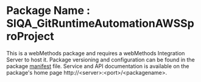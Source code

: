 # Package Name : SIQA_GitRuntimeAutomationAWSSproProject
This is a webMethods package and requires a webMethods Integration Server to host it. Package versioning and configuration can be found in the package [manifest](./SIQA_GitRuntimeAutomationAWSSproProject/manifest.v3) file. Service and API documentation is available on the package's home page http://&lt;server&gt;:&lt;port&gt;/&lt;packagename>.